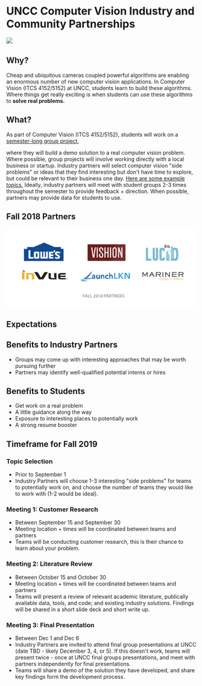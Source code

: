 
# UNCC Computer Vision Industry and Community Partnerships

![](graphics/industry_partner_lander.gif)

## Why?
Cheap and ubiquitous cameras coupled powerful algorithms are enabling an enormous number of new computer vision applications. In Computer Vision (ITCS 4152/5152) at UNCC, students learn to build these algorithms. Where things get really exciting is when students can use these algorithms to **solve real problems.** 

## What?


As part of Computer Vision (ITCS 4152/5152), students will work on a [semester-long group project](https://github.com/unccv/course_project), 



where they will build a demo solution to a real computer vision problem. Where possible, group projects will involve working directly with a local business or startup. Industry partners will select computer vision "side problems" or ideas that they find interesting but don't have time to explore, but could be relevant to their business one day. [Here are some example topics.](https://docs.google.com/spreadsheets/d/1ihH5_DdFyn5M0yv9maoYeqpiFoL4fL5jLYOeC4IgN0s/edit#gid=0) Ideally, industry partners will meet with student groups 2-3 times throughout the semester to provide feedback + direction. When possible, partners may provide data for students to use.

## Fall 2018 Partners
![](graphics/fall_2018_partners-01.png)


## Expectations




## Benefits to Industry Partners
- Groups may come up with interesting approaches that may be worth pursuing further
- Partners may identify well-qualified potential interns or hires

## Benefits to Students
- Get work on a real problem
- A little guidance along the way
- Exposure to interesting places to potentially work
- A strong resume booster




## Timeframe for Fall 2019

### Topic Selection
- Prior to September 1
- Industry Partners will choose 1-3 interesting "side problems" for teams to potentially work on, and choose the number of teams they would like to work with (1-2 would be ideal).

### Meeting 1: Customer Research
- Between September 15 and September 30
- Meeting location + times will be coordinated between teams and partners
- Teams will be conducting customer research, this is their chance to learn about your problem. 

### Meeting 2: Literature Review
- Between October 15 and October 30
- Meeting location + times will be coordinated between teams and partners
- Teams will present a review of relevant academic literature, publically available data, tools, and code; and existing industry solutions. Findings will be shared in a short slide deck and short write up.

### Meeting 3: Final Presentation
- Between Dec 1 and Dec 6
- Industry Partners are invited to attend final group presentations at UNCC (date TBD - likely December 3, 4, or 5). If this doesn't work, teams will present twice - once at UNCC final groups presentations, and meet with partners independently for final presentations.
- Teams will share a demo of the solution they have developed, and share key findings form the development process. 
